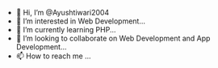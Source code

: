 - 👋 Hi, I’m @Ayushtiwari2004
- 👀 I’m interested in Web Development...
- 🌱 I’m currently learning PHP...
- 💞️ I’m looking to collaborate on Web Development and App Development...
- 📫 How to reach me ...

<!---
Ayushtiwari2004/Ayushtiwari2004 is a ✨ special ✨ repository because its `README.md` (this file) appears on your GitHub profile.
You can click the Preview link to take a look at your changes.
--->
